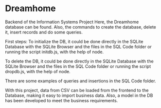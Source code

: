 # Dreamhome
Backend of the Information Systems Project
Here, the Dreamhome database can be found.
Also, the commands to create the database, delete it, insert records and do some queries.

First steps:
To initialize the DB, it could be done directly in the SQLite Database with the SQLite Browser and the files in the SQL Code folder or running the script initdb.js, with the help of node.

To delete the DB, it could be done directly in the SQLite Database with the SQLite Browser and the files in the SQL Code folder or running the script dropdb.js, with the help of node.

There are some examples of queries and insertions in the SQL Code folder.

With this project, data from CSV can be loaded from the frontend to the Database, making it easy to import business data. Also, a model in the DB has been developed to meet the business requirements.
